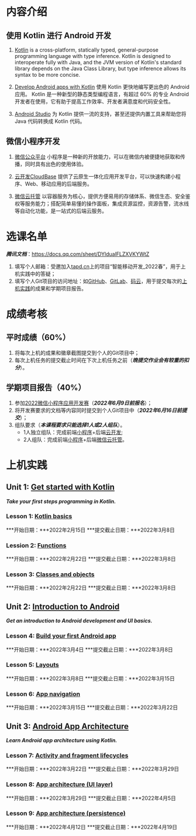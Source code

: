 # 内容介绍

## 使用 Kotlin 进行 Android 开发
1. [Kotlin](https://kotlinlang.org/) is a cross-platform, statically typed, general-purpose programming language with type inference. Kotlin is designed to interoperate fully with Java, and the JVM version of Kotlin's standard library depends on the Java Class Library, but type inference allows its syntax to be more concise.

2. [Develop Android apps with Kotlin](https://developer.android.com/kotlin) 使用 Kotlin 更快地编写更出色的 Android 应用。 Kotlin 是一种新型的静态类型编程语言，有超过 60% 的专业 Android 开发者在使用，它有助于提高工作效率、开发者满意度和代码安全性。

3. [Android Studio](https://developer.android.com/studio) 为 Kotlin 提供一流的支持，甚至还提供内置工具来帮助您将 Java 代码转换成 Kotlin 代码。

## 微信小程序开发
1. [微信公众平台](https://mp.weixin.qq.com/) 小程序是一种新的开放能力，可以在微信内被便捷地获取和传播，同时具有出色的使用体验。

2. [云开发CloudBase](https://cloudbase.net/) 提供了云原生一体化应用开发平台，可以快速构建小程序、Web、移动应用的后端服务。

3. [微信云托管](https://cloud.weixin.qq.com/cloudrun) 以容器服务为核心，提供方便易用的存储体系、微信生态、安全鉴权等服务能力；搭配简单易懂的操作面板，集成资源监控，资源告警，流水线等自动化功能，是一站式的后端云服务。


# 选课名单
***腾讯文档***：https://docs.qq.com/sheet/DYldualFLZXVKYWtZ
1. 填写个人邮箱：受邀加入[tapd.cn](https://www.tapd.cn/)上的项目“智能移动开发_2022春”，用于上机实践中的答疑；
2. 填写个人Git项目的访问地址：如[GitHub](https://github.com)、[GitLab](https://about.gitlab.com)、[码云](https://gitee.com)，用于提交每次的[上机实践](https://g.co/android/student)的成果和学期项目报告。


# 成绩考核
## 平时成绩（60%）
1. 将每次上机的成果和徽章截图提交到个人的Git项目中；
2. 每次上机任务的提交截止时间在下次上机任务之前（***晚提交作业会有较重的扣分***）。

## 学期项目报告（40%）
1. 参加[2022微信小程序应用开发赛](https://developers.weixin.qq.com/community/competition)（***2022年6月9日前报名***）；
2. 将开发赛要求的文档等内容同时提交到个人Git项目中（***2022年6月16日前提交***）；
3. 组队要求（***本课程要求只能选择1人或2人组队***）。
    - 1人独立组队：完成前端[小程序](https://developers.weixin.qq.com/miniprogram/dev/framework/)+后端[云开发](https://developers.weixin.qq.com/miniprogram/dev/wxcloud/basis/getting-started.html);
    - 2人组队：完成前端[小程序](https://developers.weixin.qq.com/miniprogram/dev/framework/)+后端[微信云托管](https://developers.weixin.qq.com/miniprogram/dev/wxcloudrun/src/basic/intro.html)。


# 上机实践

## Unit 1: [Get started with Kotlin](https://developer.android.com/courses/android-development-with-kotlin/unit-1)
***Take your first steps programming in Kotlin.***

### Lesson 1: [Kotlin basics](https://developer.android.com/courses/pathways/android-development-with-kotlin-1) 
***开始日期：***2022年2月15日
***提交截止日期：***2022年3月8日

### Lession 2: [Functions](https://developer.android.com/courses/pathways/android-development-with-kotlin-2)
***开始日期：***2022年2月22日
***提交截止日期：***2022年3月8日

### Lesson 3: [Classes and objects](https://developer.android.com/courses/pathways/android-development-with-kotlin-3)
***开始日期：***2022年2月22日
***提交截止日期：***2022年3月8日

## Unit 2: [Introduction to Android](https://developer.android.com/courses/android-development-with-kotlin/unit-2)
***Get an introduction to Android development and UI basics.***

### Lesson 4: [Build your first Android app](https://developer.android.com/courses/pathways/android-development-with-kotlin-4)
***开始日期：***2022年3月4日
***提交截止日期：***2022年3月8日

### Lesson 5: [Layouts](https://developer.android.com/courses/pathways/android-development-with-kotlin-5)
***开始日期：***2022年3月8日
***提交截止日期：***2022年3月15日

### Lesson 6: [App navigation](https://developer.android.com/courses/pathways/android-development-with-kotlin-6)
***开始日期：***2022年3月15日
***提交截止日期：***2022年3月22日

## Unit 3: [Android App Architecture](https://developer.android.com/courses/android-development-with-kotlin/unit-3)
***Learn Android app architecture using Kotlin.***

### Lesson 7: [Activity and fragment lifecycles](https://developer.android.com/courses/pathways/android-development-with-kotlin-7)
***开始日期：***2022年3月22日
***提交截止日期：***2022年3月29日

### Lesson 8: [App architecture (UI layer)](https://developer.android.com/courses/pathways/android-development-with-kotlin-8)
***开始日期：***2022年3月29日
***提交截止日期：***2022年4月5日

### Lesson 9: [App architecture (persistence)](https://developer.android.com/courses/pathways/android-development-with-kotlin-9)
***开始日期：***2022年4月12日
***提交截止日期：***2022年4月19日
